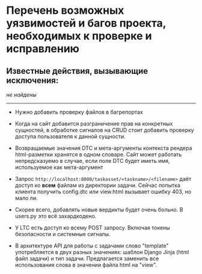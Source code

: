 # Перечень возможных уязвимостей и багов проекта, необходимых к проверке и исправлению

## Известные действия, вызывающие исключения:

*не найдены*

***

- Нужно добавить проверку файлов в багрепортах

- Когда на сайт добавится разграничение прав на конкретных сущностей, в обработке сигналов на CRUD стоит добавить проверку доступа пользователя к данной сущности.

- Возвращаемые значения DTC и мета-аргументы контекста рендера html-разметки хранятся в одном словаре. Сайт может работать непредсказуемо в случае, если поле DTC будет иметь имя, используемое как мета-аргумент

- Запрос `http://localhost:8000/taskasset/<taskname>/<filename>` даёт доступ ко __всем__ файлам из директории задачи. Сейчас попытка клиента получить config.dtc или view.html вызывает ошибку 403, но мало ли.

- Скорее всего, добавлять новые вердикты будет очень больно. В users.py это всё захардкодено.

- У LTC есть доступ ко всему POST запросу. Включая токены безопасности и системные сигналы.

- В архитектуре API для работы с задачами слово "template" употребляется в двух разных значениях: шаблон Django Jinja (html файл задачи) и тип задачи. Предлагается заменить все использования слова в значении файла html на "view".
